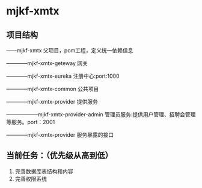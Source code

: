 # mjkf-xmtx
## 项目结构
——mjkf-xmtx   父项目，pom工程，定义统一依赖信息

————mjkf-xmtx-geteway   网关

————mjkf-xmtx-eureka    注册中心:port:1000

————mjkf-xmtx-common  公共项目

————mjkf-xmtx-provider  提供服务

——————mjkf-xmtx-provider-admin  管理员服务:提供用户管理、招聘会管理等服务。port：2001

————mjkf-xmtx-provider  服务暴露的接口

## 当前任务：（优先级从高到低）
1. 完善数据库表结构和内容
2. 完善权限系统

